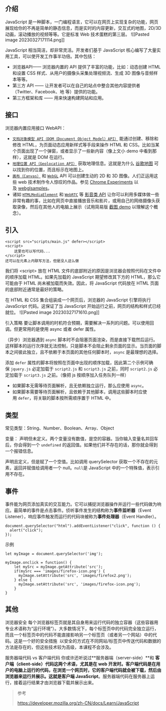 ## 介绍
JavaScript 是一种脚本，一门编程语言，它可以在网页上实现复杂的功能，网页展现给你的不再是简单的静态信息，而是实时的内容更新，交互式的地图，2D/3D 动画，滚动播放的视频等等。它是标准 Web 技术蛋糕的第三层。
![[Pasted image 20230327171114.png]]


JavaScript 相当简洁，却非常灵活。开发者们基于 JavaScript 核心编写了大量实用工具，可以使开发工作事半功倍。其中包括：
-   浏览器API—— 浏览器内置的 API 提供了丰富的功能，比如：动态创建 HTML 和设置 CSS 样式、从用户的摄像头采集处理视频流、生成 3D 图像与音频样本等等。
-   第三方 API —— 让开发者可以在自己的站点中整合其他内容提供者（Twitter、Facebook、地 等）提供的功能。
-   第三方框架和库 —— 用来快速构建网站和应用。

## 接口
浏览器内置应用接口 WebAPI：
-   [`文档对象模型 API（DOM（Document Object Model）API）`]( https://developer.mozilla.org/zh-CN/docs/Web/API/Document_Object_Model "文档对象模型 API（DOM（Document Object Model）API）") 能通过创建、移除和修改 HTML，为页面动态应用新样式等手段来操作 HTML 和 CSS。比如当某个页面出现了一个弹窗，或者显示了一些新内容（像上文小 demo 中看到那样），这就是 DOM 在运行。
-   [`地理位置 API（Geolocation API）`](https://developer.mozilla.org/zh-CN/docs/Web/API/Geolocation "地理位置 API（Geolocation API）") 获取地理信息。这就是为什么 [谷歌地图](https://www.google.cn/maps) 可以找到你的位置，而且标示在地图上。
-   [`画布（Canvas）`](https://developer.mozilla.org/zh-CN/docs/Web/API/Canvas_API "画布（Canvas）") 和 [`WebGL`](https://developer.mozilla.org/zh-CN/docs/Web/API/WebGL_API "WebGL") API 可以创建生动的 2D 和 3D 图像。人们正运用这些 web 技术制作令人惊叹的作品。参见 [Chrome Experiments](https://www.chromeexperiments.com/webgl) 以及 [webglsamples](https://webglsamples.org/)。
-   诸如 [`HTMLMediaElement`](https://developer.mozilla.org/zh-CN/docs/Web/API/HTMLMediaElement) 和 [`WebRTC`]( https://developer.mozilla.org/zh-CN/docs/Web/API/WebRTC_API "WebRTC") 等 [影音类 API](https://developer.mozilla.org/zh-CN/docs/Web/Guide/Audio_and_video_delivery) 让你可以利用多媒体做一些非常有趣的事，比如在网页中直接播放音乐和影片，或用自己的网络摄像头获取录像，然后在其他人的电脑上展示（试用简易版 [截图 demo](http://chrisdavidmills.github.io/snapshot/) 以理解这个概念）。

## 引入
```
<script src="scripts/main.js" defer></script>
<script>
	这里也可以写代码...
</script>
还可以在元素上内联写方法，但是没人这么做
```
我们将 \<script\> 放在 HTML 文件的底部附近的原因是浏览器会按照代码在文件中的顺序加载 HTML。如果先加载的 JavaScript 期望修改其下方的 HTML，那么它可能由于 HTML 尚未被加载而失效。因此，将 JavaScript 代码放在 HTML 页面的底部附近通常是最好的策略。

在 HTML 和 CSS 集合组装成一个网页后，浏览器的 JavaScript 引擎将执行 JavaScript 代码。这保证了当 JavaScript 开始运行之前，网页的结构和样式已经就位。
![[Pasted image 20230327171610.png]]


引入策略
要让脚本调用的时机符合预期，需要解决一系列的问题。可以使用回调。但更常用的是使用 async 或者 defer 属性。

（异步）浏览器遇到 `async` 脚本时不会阻塞页面渲染，而是直接下载然后运行。这样脚本的运行次序就无法控制，只是脚本不会阻止剩余页面的显示。当页面的脚本之间彼此独立，且不依赖于本页面的其他任何脚本时，`async` 是最理想的选择。

添加 `defer` 属性的脚本将按照在页面中出现的顺序加载，因此第二个示例可确保 `jquery.js` 必定加载于 `script2.js` 和 `script3.js` 之前，同时 `script2.js` 必定加载于 `script3.js` 之前。（像把 js 按顺序加入任务队列一样）
-   如果脚本无需等待页面解析，且无依赖独立运行，那么应使用 `async`。
-   如果脚本需要等待页面解析，且依赖于其他脚本，调用这些脚本时应使用 `defer`，将关联的脚本按所需顺序置于 HTML 中。

## 类型
常见类型：String、Number、Boolean、Array、Object

变量：
声明但未定义。两个变量没有数值，是空的容器。当你输入变量名并回车后，你会得到一个 `undefined` 的返回值。如果他们并不存在的话，那你就会得到一个报错信息。

声明且定义，但是赋了一个空值。比如调用 querySelector 获取一个不存在的元素，返回并赋值给调用者一个 null。`null`是 JavaScript 中的一个特殊值，表示引用不存在。

## 事件
事件能为网页添加真实的交互能力。它可以捕捉浏览器操作并运行一些代码做为响应。最简单的事件是点击事件。侦听事件发生的结构称为**事件监听器**（Event Listener），响应事件触发而运行的代码块被称为**事件处理器**（Event Handler）。
```
document.querySelector("html").addEventListener("click", function () {
  alert("click");
});
```

示例
```
let myImage = document.querySelector('img');

myImage.onclick = function() {
    let mySrc = myImage.getAttribute('src');
    if(mySrc === 'images/firefox-icon.png') {
      myImage.setAttribute('src', 'images/firefox2.png');
    } else {
      myImage.setAttribute('src', 'images/firefox-icon.png');
    }
}
```

## 其他
浏览器安全
每个浏览器标签页就是其自身用来运行代码的独立容器（这些容器用专业术语称为“运行环境”）。大多数情况下，每个标签页中的代码完全独立运行，而且一个标签页中的代码不能直接影响另一个标签页（或者另一个网站）中的代码。这是一个好的安全措施
 以安全的方式在不同网站/标签页中传送代码和数据的方法是存在的，但这些技术较为高级，本课程不会涉及。

服务器端代码 vs 客户端代码
你或许还听说过**服务器端（server-side）**和 **客户端（client-side）**代码这两个术语，尤其是在 web 开发时。客户端代码是在用户的电脑上运行的代码，在浏览一个网页时，它的客户端代码就会被下载，然后由浏览器来运行并展示。这就是**客户端 JavaScript**。服务器端代码在服务器上运行，接着运行结果才由浏览器下载并展示出来。

> 参考
> 
> https://developer.mozilla.org/zh-CN/docs/Learn/JavaScript